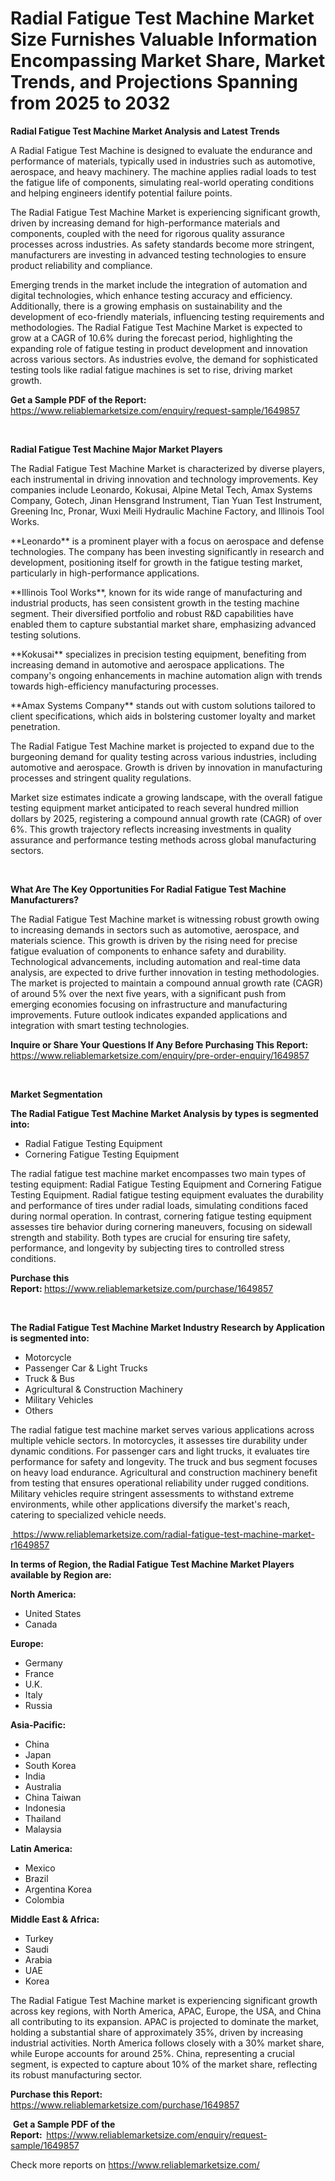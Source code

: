 <p><h1>Radial Fatigue Test Machine Market Size Furnishes Valuable Information Encompassing Market Share, Market Trends, and Projections Spanning from 2025 to 2032</h1></p><p><strong>Radial Fatigue Test Machine Market Analysis and Latest Trends</strong></p>
<p><p>A Radial Fatigue Test Machine is designed to evaluate the endurance and performance of materials, typically used in industries such as automotive, aerospace, and heavy machinery. The machine applies radial loads to test the fatigue life of components, simulating real-world operating conditions and helping engineers identify potential failure points.</p><p>The Radial Fatigue Test Machine Market is experiencing significant growth, driven by increasing demand for high-performance materials and components, coupled with the need for rigorous quality assurance processes across industries. As safety standards become more stringent, manufacturers are investing in advanced testing technologies to ensure product reliability and compliance. </p><p>Emerging trends in the market include the integration of automation and digital technologies, which enhance testing accuracy and efficiency. Additionally, there is a growing emphasis on sustainability and the development of eco-friendly materials, influencing testing requirements and methodologies. The Radial Fatigue Test Machine Market is expected to grow at a CAGR of 10.6% during the forecast period, highlighting the expanding role of fatigue testing in product development and innovation across various sectors. As industries evolve, the demand for sophisticated testing tools like radial fatigue machines is set to rise, driving market growth.</p></p>
<p><strong>Get a Sample PDF of the Report:&nbsp;</strong> <a href="https://www.reliablemarketsize.com/enquiry/request-sample/1649857?utm_campaign=3205&utm_medium=2&utm_source=Github&utm_content=ia&utm_term=23032025&utm_id=radial-fatigue-test-machine">https://www.reliablemarketsize.com/enquiry/request-sample/1649857</a></p>
<p>&nbsp;</p>
<p><strong>Radial Fatigue Test Machine Major Market Players</strong></p>
<p><p>The Radial Fatigue Test Machine Market is characterized by diverse players, each instrumental in driving innovation and technology improvements. Key companies include Leonardo, Kokusai, Alpine Metal Tech, Amax Systems Company, Gotech, Jinan Hensgrand Instrument, Tian Yuan Test Instrument, Greening Inc, Pronar, Wuxi Meili Hydraulic Machine Factory, and Illinois Tool Works.</p><p>**Leonardo** is a prominent player with a focus on aerospace and defense technologies. The company has been investing significantly in research and development, positioning itself for growth in the fatigue testing market, particularly in high-performance applications. </p><p>**Illinois Tool Works**, known for its wide range of manufacturing and industrial products, has seen consistent growth in the testing machine segment. Their diversified portfolio and robust R&D capabilities have enabled them to capture substantial market share, emphasizing advanced testing solutions.</p><p>**Kokusai** specializes in precision testing equipment, benefiting from increasing demand in automotive and aerospace applications. The company's ongoing enhancements in machine automation align with trends towards high-efficiency manufacturing processes.</p><p>**Amax Systems Company** stands out with custom solutions tailored to client specifications, which aids in bolstering customer loyalty and market penetration. </p><p>The Radial Fatigue Test Machine market is projected to expand due to the burgeoning demand for quality testing across various industries, including automotive and aerospace. Growth is driven by innovation in manufacturing processes and stringent quality regulations.</p><p>Market size estimates indicate a growing landscape, with the overall fatigue testing equipment market anticipated to reach several hundred million dollars by 2025, registering a compound annual growth rate (CAGR) of over 6%. This growth trajectory reflects increasing investments in quality assurance and performance testing methods across global manufacturing sectors.</p></p>
<p>&nbsp;</p>
<p><strong>What Are The Key Opportunities For Radial Fatigue Test Machine Manufacturers?</strong></p>
<p><p>The Radial Fatigue Test Machine market is witnessing robust growth owing to increasing demands in sectors such as automotive, aerospace, and materials science. This growth is driven by the rising need for precise fatigue evaluation of components to enhance safety and durability. Technological advancements, including automation and real-time data analysis, are expected to drive further innovation in testing methodologies. The market is projected to maintain a compound annual growth rate (CAGR) of around 5% over the next five years, with a significant push from emerging economies focusing on infrastructure and manufacturing improvements. Future outlook indicates expanded applications and integration with smart testing technologies.</p></p>
<p><strong>Inquire or Share Your Questions If Any Before Purchasing This Report:</strong> <a href="https://www.reliablemarketsize.com/enquiry/pre-order-enquiry/1649857?utm_campaign=3205&utm_medium=2&utm_source=Github&utm_content=ia&utm_term=23032025&utm_id=radial-fatigue-test-machine">https://www.reliablemarketsize.com/enquiry/pre-order-enquiry/1649857</a></p>
<p>&nbsp;</p>
<p><strong>Market Segmentation</strong></p>
<p><strong>The Radial Fatigue Test Machine Market Analysis by types is segmented into:</strong></p>
<p><ul><li>Radial Fatigue Testing Equipment</li><li>Cornering Fatigue Testing Equipment</li></ul></p>
<p><p>The radial fatigue test machine market encompasses two main types of testing equipment: Radial Fatigue Testing Equipment and Cornering Fatigue Testing Equipment. Radial fatigue testing equipment evaluates the durability and performance of tires under radial loads, simulating conditions faced during normal operation. In contrast, cornering fatigue testing equipment assesses tire behavior during cornering maneuvers, focusing on sidewall strength and stability. Both types are crucial for ensuring tire safety, performance, and longevity by subjecting tires to controlled stress conditions.</p></p>
<p><strong>Purchase this Report:&nbsp;</strong><a href="https://www.reliablemarketsize.com/purchase/1649857?utm_campaign=3205&utm_medium=2&utm_source=Github&utm_content=ia&utm_term=23032025&utm_id=radial-fatigue-test-machine">https://www.reliablemarketsize.com/purchase/1649857</a></p>
<p>&nbsp;</p>
<p><strong>The Radial Fatigue Test Machine Market Industry Research by Application is segmented into:</strong></p>
<p><ul><li>Motorcycle</li><li>Passenger Car & Light Trucks</li><li>Truck & Bus</li><li>Agricultural & Construction Machinery</li><li>Military Vehicles</li><li>Others</li></ul></p>
<p><p>The radial fatigue test machine market serves various applications across multiple vehicle sectors. In motorcycles, it assesses tire durability under dynamic conditions. For passenger cars and light trucks, it evaluates tire performance for safety and longevity. The truck and bus segment focuses on heavy load endurance. Agricultural and construction machinery benefit from testing that ensures operational reliability under rugged conditions. Military vehicles require stringent assessments to withstand extreme environments, while other applications diversify the market's reach, catering to specialized vehicle needs.</p></p>
<p><a href="https://www.reliablemarketsize.com/radial-fatigue-test-machine-market-r1649857?utm_campaign=3205&utm_medium=2&utm_source=Github&utm_content=ia&utm_term=23032025&utm_id=radial-fatigue-test-machine">&nbsp;https://www.reliablemarketsize.com/radial-fatigue-test-machine-market-r1649857</a></p>
<p><strong>In terms of Region, the Radial Fatigue Test Machine Market Players available by Region are:</strong></p>
<p>
    <p> <strong> North America: </strong>
        <ul>
            <li>United States</li>
            <li>Canada</li>
        </ul>
        </p> 
    <p> <strong> Europe: </strong>
        <ul>
            <li>Germany</li>
            <li>France</li>
            <li>U.K.</li>
            <li>Italy</li>
            <li>Russia</li>
        </ul>
        </p> 
    <p> <strong> Asia-Pacific: </strong>
        <ul>
            <li>China</li>
            <li>Japan</li>
            <li>South Korea</li>
            <li>India</li>
            <li>Australia</li>
            <li>China Taiwan</li>
            <li>Indonesia</li>
            <li>Thailand</li>
            <li>Malaysia</li>
        </ul>
        </p> 
    <p> <strong> Latin America: </strong>
        <ul>
            <li>Mexico</li>
            <li>Brazil</li>
            <li>Argentina Korea</li>
            <li>Colombia</li>
        </ul>
        </p> 
    <p> <strong> Middle East & Africa: </strong>
        <ul>
            <li>Turkey</li>
            <li>Saudi</li>
            <li>Arabia</li>
            <li>UAE</li>
            <li>Korea</li>
        </ul>
    </p>
    </p>
<p><p>The Radial Fatigue Test Machine market is experiencing significant growth across key regions, with North America, APAC, Europe, the USA, and China all contributing to its expansion. APAC is projected to dominate the market, holding a substantial share of approximately 35%, driven by increasing industrial activities. North America follows closely with a 30% market share, while Europe accounts for around 25%. China, representing a crucial segment, is expected to capture about 10% of the market share, reflecting its robust manufacturing sector.</p></p>
<p><strong>Purchase this Report: </strong><a href="https://www.reliablemarketsize.com/purchase/1649857?utm_campaign=3205&utm_medium=2&utm_source=Github&utm_content=ia&utm_term=23032025&utm_id=radial-fatigue-test-machine">https://www.reliablemarketsize.com/purchase/1649857</a></p>
<p>&nbsp;<strong>Get a Sample PDF of the Report:&nbsp;&nbsp;</strong><a href="https://www.reliablemarketsize.com/enquiry/request-sample/1649857?utm_campaign=3205&utm_medium=2&utm_source=Github&utm_content=ia&utm_term=23032025&utm_id=radial-fatigue-test-machine">https://www.reliablemarketsize.com/enquiry/request-sample/1649857</a></p>
<p><strong></strong></p>
<p>Check more reports on <a href="https://www.reliablemarketsize.com/?utm_campaign=3205&utm_medium=2&utm_source=Github&utm_content=ia&utm_term=23032025&utm_id=radial-fatigue-test-machine">https://www.reliablemarketsize.com/</a></p>